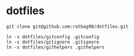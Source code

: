 dotfiles
========

    git clone git@github.com:ratbag98/dotfiles.git

    ln -s dotfiles/gitconfig .gitconfig
    ln -s dotfiles/gitignore .gitignore
    ln -s dotfiles/githelpers .githelpers
